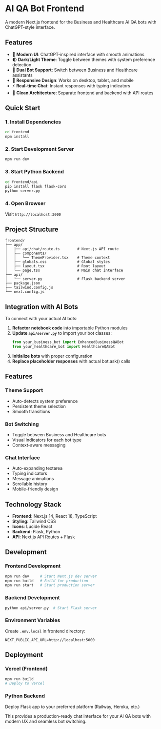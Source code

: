# AI QA Bot Frontend

A modern Next.js frontend for the Business and Healthcare AI QA bots with ChatGPT-style interface.

## Features

- 🎨 **Modern UI**: ChatGPT-inspired interface with smooth animations
- 🌓 **Dark/Light Theme**: Toggle between themes with system preference detection
- 🤖 **Dual Bot Support**: Switch between Business and Healthcare assistants
- 📱 **Responsive Design**: Works on desktop, tablet, and mobile
- ⚡ **Real-time Chat**: Instant responses with typing indicators
- 🎯 **Clean Architecture**: Separate frontend and backend with API routes

## Quick Start

### 1. Install Dependencies
```bash
cd frontend
npm install
```

### 2. Start Development Server
```bash
npm run dev
```

### 3. Start Python Backend
```bash
cd frontend/api
pip install flask flask-cors
python server.py
```

### 4. Open Browser
Visit `http://localhost:3000`

## Project Structure

```
frontend/
├── app/
│   ├── api/chat/route.ts        # Next.js API route
│   ├── components/
│   │   └── ThemeProvider.tsx    # Theme context
│   ├── globals.css              # Global styles
│   ├── layout.tsx               # Root layout
│   └── page.tsx                 # Main chat interface
├── api/
│   └── server.py                # Flask backend server
├── package.json
├── tailwind.config.js
└── next.config.js
```

## Integration with AI Bots

To connect with your actual AI bots:

1. **Refactor notebook code** into importable Python modules
2. **Update `api/server.py`** to import your bot classes:
   ```python
   from your_business_bot import EnhancedBusinessQABot
   from your_healthcare_bot import HealthcareQABot
   ```
3. **Initialize bots** with proper configuration
4. **Replace placeholder responses** with actual bot.ask() calls

## Features

### Theme Support
- Auto-detects system preference
- Persistent theme selection
- Smooth transitions

### Bot Switching
- Toggle between Business and Healthcare bots
- Visual indicators for each bot type
- Context-aware messaging

### Chat Interface
- Auto-expanding textarea
- Typing indicators
- Message animations
- Scrollable history
- Mobile-friendly design

## Technology Stack

- **Frontend**: Next.js 14, React 18, TypeScript
- **Styling**: Tailwind CSS
- **Icons**: Lucide React
- **Backend**: Flask, Python
- **API**: Next.js API Routes + Flask

## Development

### Frontend Development
```bash
npm run dev     # Start Next.js dev server
npm run build   # Build for production
npm run start   # Start production server
```

### Backend Development
```bash
python api/server.py  # Start Flask server
```

### Environment Variables
Create `.env.local` in frontend directory:
```
NEXT_PUBLIC_API_URL=http://localhost:5000
```

## Deployment

### Vercel (Frontend)
```bash
npm run build
# Deploy to Vercel
```

### Python Backend
Deploy Flask app to your preferred platform (Railway, Heroku, etc.)

This provides a production-ready chat interface for your AI QA bots with modern UX and seamless bot switching.
